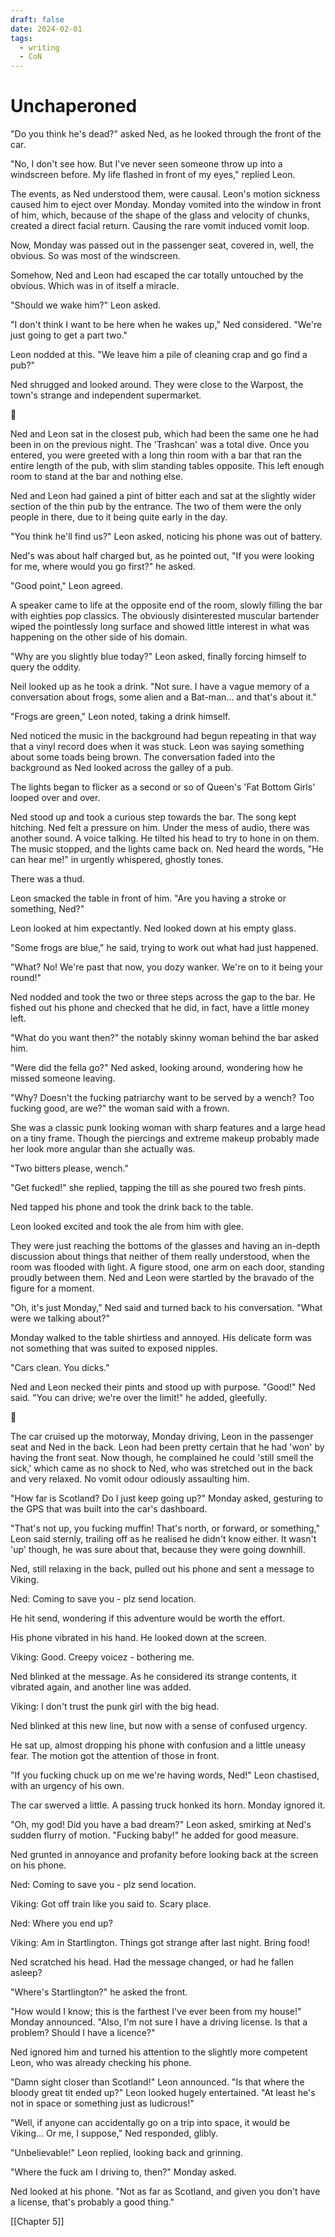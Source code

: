 ```yaml
---
draft: false
date: 2024-02-01
tags:
  - writing
  - CoN
---
```

# Unchaperoned #
"Do you think he's dead?" asked Ned, as he looked through the front of the car.

"No, I don't see how. But I've never seen someone throw up into a windscreen before. My life flashed in front of my eyes," replied Leon.

The events, as Ned understood them, were causal. Leon's motion sickness caused him to eject over Monday. Monday vomited into the window in front of him, which, because of the shape of the glass and velocity of chunks, created a direct facial return. Causing the rare vomit induced vomit loop.

Now, Monday was passed out in the passenger seat, covered in, well, the obvious. So was most of the windscreen.

Somehow, Ned and Leon had escaped the car totally untouched by the obvious. Which was in of itself a miracle.

"Should we wake him?" Leon asked.

"I don't think I want to be here when he wakes up," Ned considered. "We're just going to get a part two."

Leon nodded at this. "We leave him a pile of cleaning crap and go find a pub?"

Ned shrugged and looked around. They were close to the Warpost, the town's strange and independent supermarket.

  💠

Ned and Leon sat in the closest pub, which had been the same one he had been in on the previous night. The 'Trashcan' was a total dive. Once you entered, you were greeted with a long thin room with a bar that ran the entire length of the pub, with slim standing tables opposite. This left enough room to stand at the bar and nothing else.

Ned and Leon had gained a pint of bitter each and sat at the slightly wider section of the thin pub by the entrance. The two of them were the only people in there, due to it being quite early in the day.

"You think he'll find us?" Leon asked, noticing his phone was out of battery.

Ned's was about half charged but, as he pointed out, "If you were looking for me, where would you go first?" he asked.

"Good point," Leon agreed.

A speaker came to life at the opposite end of the room, slowly filling the bar with eighties pop classics. The obviously disinterested muscular bartender wiped the pointlessly long surface and showed little interest in what was happening on the other side of his domain.

"Why are you slightly blue today?" Leon asked, finally forcing himself to query the oddity.

Neil looked up as he took a drink. "Not sure. I have a vague memory of a conversation about frogs, some alien and a Bat-man... and that's about it."

"Frogs are green," Leon noted, taking a drink himself.

Ned noticed the music in the background had begun repeating in that way that a vinyl record does when it was stuck. Leon was saying something about some toads being brown. The conversation faded into the background as Ned looked across the galley of a pub.

The lights began to flicker as a second or so of Queen's 'Fat Bottom Girls' looped over and over.

Ned stood up and took a curious step towards the bar. The song kept hitching. Ned felt a pressure on him. Under the mess of audio, there was another sound. A voice talking. He tilted his head to try to hone in on them. The music stopped, and the lights came back on. Ned heard the words, "He can hear me!" in urgently whispered, ghostly tones.

There was a thud.

Leon smacked the table in front of him. "Are you having a stroke or something, Ned?"

Leon looked at him expectantly. Ned looked down at his empty glass.

"Some frogs are blue," he said, trying to work out what had just happened.

"What? No! We're past that now, you dozy wanker. We're on to it being your round!"

Ned nodded and took the two or three steps across the gap to the bar. He fished out his phone and checked that he did, in fact, have a little money left.

"What do you want then?" the notably skinny woman behind the bar asked him.

"Were did the fella go?" Ned asked, looking around, wondering how he missed someone leaving.

"Why? Doesn't the fucking patriarchy want to be served by a wench? Too fucking good, are we?" the woman said with a frown.

She was a classic punk looking woman with sharp features and a large head on a tiny frame. Though the piercings and extreme makeup probably made her look more angular than she actually was.

"Two bitters please, wench."

"Get fucked!" she replied, tapping the till as she poured two fresh pints.

Ned tapped his phone and took the drink back to the table.

Leon looked excited and took the ale from him with glee.

They were just reaching the bottoms of the glasses and having an in-depth discussion about things that neither of them really understood, when the room was flooded with light. A figure stood, one arm on each door, standing proudly between them. Ned and Leon were startled by the bravado of the figure for a moment.

"Oh, it's just Monday," Ned said and turned back to his conversation. "What were we talking about?"

Monday walked to the table shirtless and annoyed. His delicate form was not something that was suited to exposed nipples.

"Cars clean. You dicks."

Ned and Leon necked their pints and stood up with purpose. "Good!" Ned said. "You can drive; we're over the limit!" he added, gleefully.

  💠

The car cruised up the motorway, Monday driving, Leon in the passenger seat and Ned in the back. Leon had been pretty certain that he had 'won' by having the front seat. Now though, he complained he could 'still smell the sick,' which came as no shock to Ned, who was stretched out in the back and very relaxed. No vomit odour odiously assaulting him.

"How far is Scotland? Do I just keep going up?" Monday asked, gesturing to the GPS that was built into the car's dashboard.

"That's not up, you fucking muffin! That's north, or forward, or something," Leon said sternly, trailing off as he realised he didn't know either. It wasn't 'up' though, he was sure about that, because they were going downhill.

Ned, still relaxing in the back, pulled out his phone and sent a message to Viking.

Ned: Coming to save you - plz send location.

He hit send, wondering if this adventure would be worth the effort.

His phone vibrated in his hand. He looked down at the screen.

Viking: Good. Creepy voicez - bothering me.

Ned blinked at the message. As he considered its strange contents, it vibrated again, and another line was added.

Viking: I don't trust the punk girl with the big head.

Ned blinked at this new line, but now with a sense of confused urgency.

He sat up, almost dropping his phone with confusion and a little uneasy fear. The motion got the attention of those in front.

"If you fucking chuck up on me we're having words, Ned!" Leon chastised, with an urgency of his own.

The car swerved a little. A passing truck honked its horn. Monday ignored it.

"Oh, my god! Did you have a bad dream?" Leon asked, smirking at Ned's sudden flurry of motion. "Fucking baby!" he added for good measure.

Ned grunted in annoyance and profanity before looking back at the screen on his phone.

Ned: Coming to save you - plz send location.

Viking: Got off train like you said to. Scary place.

Ned: Where you end up?

Viking: Am in Startlington. Things got strange after last night. Bring food!

Ned scratched his head. Had the message changed, or had he fallen asleep?

"Where's Startlington?" he asked the front.

"How would I know; this is the farthest I've ever been from my house!" Monday announced. "Also, I'm not sure I have a driving license. Is that a problem? Should I have a licence?"

Ned ignored him and turned his attention to the slightly more competent Leon, who was already checking his phone.

"Damn sight closer than Scotland!" Leon announced. "Is that where the bloody great tit ended up?" Leon looked hugely entertained. "At least he's not in space or something just as ludicrous!"

"Well, if anyone can accidentally go on a trip into space, it would be Viking... Or me, I suppose," Ned responded, glibly.

"Unbelievable!" Leon replied, looking back and grinning.

"Where the fuck am I driving to, then?" Monday asked.

Ned looked at his phone. "Not as far as Scotland, and given you don't have a license, that's probably a good thing."

[[Chapter 5]]
